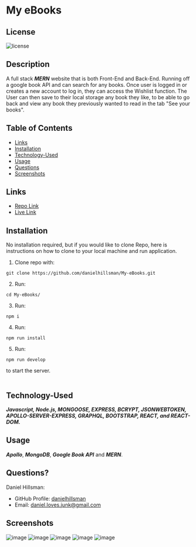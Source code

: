 # My eBooks

  ## License

  ![license](https://img.shields.io/static/v1?label=license&message=LABD&color=success)
  
  ## Description
  
  A full stack ***MERN*** website that is both Front-End and Back-End. Running off a google book API and can search for any books. Once user is logged in or creates a new account to log in, they can access the Wishlist function. The User can then save to their local storage any book they like, to be able to go back and view any book they previously wanted to read in the tab "See your books".
  
  ## Table of Contents
 
  * [Links](#links)
  * [Installation](#installation)
  * [Technology-Used](#technology-used)
  * [Usage](#usage)
  * [Questions](#questions)
  * [Screenshots](#screenshots)

  ## Links
  - [Repo Link](https://github.com/danielhillsman/eDaniels-BackEnd)
  - [Live Link](https://radiant-eyrie-47380.herokuapp.com)
  
  ## Installation
  No installation required, but if you would like to clone Repo, here is instructions on how to clone to your local machine and run application.
  1) Clone repo with:
  ````
  git clone https://github.com/danielhillsman/My-eBooks.git
  ````
  2) Run:
  ````
  cd My-eBooks/
  ````
  3) Run:
  ````
  npm i
  ````
  4) Run:
  ````
  npm run install
  ````
  5) Run:
  ````
  npm run develop
  ````
  to start the server.
  <br />
  <br />
  
  ## Technology-Used
  
  ***Javascript, Node.js, MONGOOSE, EXPRESS, BCRYPT, JSONWEBTOKEN, APOLLO-SERVER-EXPRESS, GRAPHQL, BOOTSTRAP, REACT, and REACT-DOM.***
  
  ## Usage
  
  ***Apollo***, ***MongoDB***, ***Google Book API*** and ***MERN***.
  
  ## Questions?

  Daniel Hillsman: 
  * GitHub Profile: [danielhillsman](https://github.com/danielhillsman)
  * Email: daniel.loves.junk@gmail.com

  ## Screenshots
  ![image](https://user-images.githubusercontent.com/99533951/167961668-ee357dbf-3cb3-49c5-9e06-22b4e57cb092.png)
  ![image](https://user-images.githubusercontent.com/99533951/167961687-d525a8ac-d230-49d0-b8db-28e8a8a7f830.png)
  ![image](https://user-images.githubusercontent.com/99533951/167961716-31f3c21d-9fc7-4447-a0b5-ed346b5fc2c1.png)
  ![image](https://user-images.githubusercontent.com/99533951/167961734-5a99434b-f31b-4057-bd25-a3410a7b3c8e.png)
  ![image](https://user-images.githubusercontent.com/99533951/167961752-e1f43be6-e9e4-4ee0-9851-2652591c97e3.png)


